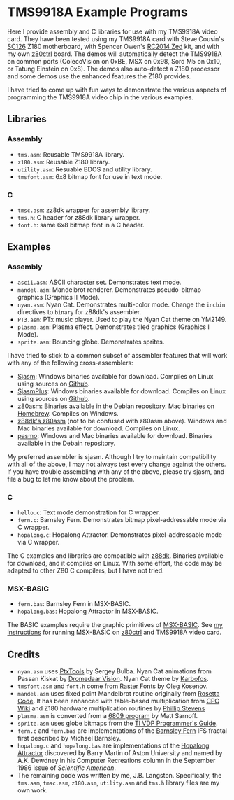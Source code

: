 # TMS9918A Example Programs

Here I provide assembly and C libraries for use with my TMS9918A video card. They have been tested using my TMS9918A card with Steve Cousin's [SC126](https://smallcomputercentral.wordpress.com/sc126-z180-motherboard-rc2014/) Z180 motherboard, with Spencer Owen's [RC2014 Zed](https://www.tindie.com/products/semachthemonkey/rc2014-zed-homebrew-z80-computer-kit/) kit, and with my own [z80ctrl](https://github.com/jblang/z80ctrl) board. The demos will automatically detect the TMS9918A on common ports (ColecoVision on 0xBE, MSX on 0x98, Sord M5 on 0x10, or Tatung Einstein on 0x8).  The demos also auto-detect a Z180 processor and some demos use the enhanced features the Z180 provides.

I have tried to come up with fun ways to demonstrate the various aspects of programming the TMS9918A video chip in the various examples.

## Libraries

### Assembly

- `tms.asm`: Reusable TMS9918A library.
- `z180.asm`: Reusable Z180 library.
- `utility.asm`: Resuable BDOS and utility library.
- `tmsfont.asm`: 6x8 bitmap font for use in text mode.

### C

- `tmsc.asm`: zz8dk wrapper for assembly library.
- `tms.h`: C header for z88dk library wrapper.
- `font.h`: same 6x8 bitmap font in a C header.

## Examples

### Assembly

- `ascii.asm`: ASCII character set. Demonstrates text mode.
- `mandel.asm`: Mandelbrot renderer. Demonstrates pseudo-bitmap graphics (Graphics II Mode).
- `nyan.asm`: Nyan Cat. Demonstrates multi-color mode. Change the `incbin` directives to `binary` for z88dk's assembler.
- `PT3.asm`: PTx music player. Used to play the Nyan Cat theme on YM2149.
- `plasma.asm`: Plasma effect. Demonstrates tiled graphics (Graphics I Mode).
- `sprite.asm`: Bouncing globe. Demonstrates sprites.

I have tried to stick to a common subset of assembler features that will work with any of the following cross-assemblers:

- [Sjasm](http://www.xl2s.tk/): Windows binaries available for download.  Compiles on Linux using sources on [Github](https://github.com/Konamiman/Sjasm).
- [SjasmPlus](https://sourceforge.net/projects/sjasmplus/):  Windows binaries available for download.  Compiles on Linux using sources on [Github](https://github.com/sjasmplus/sjasmplus).
- [z80asm](https://www.nongnu.org/z80asm/): Binaries available in the Debian repository. Mac binaries on [Homebrew](https://brew.sh/). Compiles on Windows.
- [z88dk's z80asm](https://github.com/z88dk/z88dk) (not to be confused with z80asm above). Windows and Mac binaries available for download. Compiles on Linux.
- [pasmo](http://pasmo.speccy.org/): Windows and Mac binaries available for download. Binaries available in the Debain repository.

My preferred assembler is sjasm. Although I try to maintain compatibility with all of the above, I may not always test every change against the others.  If you have trouble assembling with any of the above, please try sjasm, and file a bug to let me know about the problem.

### C

- `hello.c`: Text mode demonstration for C wrapper.
- `fern.c`: Barnsley Fern. Demonstrates bitmap pixel-addressable mode via C wrapper.
- `hopalong.c`: Hopalong Attractor. Demonstrates pixel-addressable mode via C wrapper.

The C examples and libraries are compatible with [z88dk](https://github.com/z88dk/z88dk). Binaries available for download, and it compiles on Linux. With some effort, the code may be adapted to other Z80 C compilers, but I have not tried.

### MSX-BASIC

- `fern.bas`: Barnsley Fern in MSX-BASIC. 
- `hopalong.bas`: Hopalong Attractor in MSX-BASIC.

The BASIC examples require the graphic primitives of [MSX-BASIC](https://en.wikipedia.org/wiki/MSX_BASIC).  See [my instructions](https://hackaday.io/project/158338-z80ctrl/log/157750-msx-basic-on-rc2014) for running MSX-BASIC on [z80ctrl](https://hackaday.io/project/158338-z80ctrl) and TMS9918A video card.

## Credits

- `nyan.asm` uses [PtxTools](https://bulba.untergrund.net/progr_e.htm) by Sergey Bulba. Nyan Cat animations from Passan Kiskat by [Dromedaar Vision](http://www.dromedaar.com/). Nyan Cat theme by [Karbofos](https://zxart.ee/eng/authors/k/karbofos/tognyanftro/qid:136394/).
- `tmsfont.asm` and `font.h` come from [Raster Fonts](https://github.com/idispatch/raster-fonts) by Oleg Kosenov.
- `mandel.asm` uses fixed point Mandelbrot routine originally from [Rosetta Code](https://rosettacode.org/wiki/Mandelbrot_set#Z80_Assembly).  It has been enhanced with table-based multiplication from [CPC Wiki](http://www.cpcwiki.eu/index.php/Programming:Integer_Multiplication#Fast_8bit_.2A_8bit_Unsigned_with_only_512_bytes_of_tables) and Z180 hardware multiplication routines by [Phillip Stevens](https://feilipu.me/)
- `plasma.asm` is converted from a [6809 program](https://github.com/74hc595/Ultim809/blob/master/code/user/plasma/plasma.asm) by Matt Sarnoff.
- `sprite.asm` uses globe bitmaps from the [TI VDP Programmer's Guide](http://map.grauw.nl/resources/video/ti-vdp-programmers-guide.pdf).
- `fern.c` and `fern.bas` are implementations of the [Barnsley Fern](https://en.wikipedia.org/wiki/Barnsley_fern) IFS fractal first described by Michael Barnsley.
- `hopalong.c` and `hopalong.bas` are implementations of the [Hopalong Attractor](https://brainwagon.org/2011/03/24/hopalong-from-dewdneys-armchair-universe/) discovered by Barry Martin of Aston University and named by A.K. Dewdney in his Computer Recreations column in the September 1986 issue of *Scientific American*.
- The remaining code was written by me, J.B. Langston.  Specifically, the `tms.asm`, `tmsc.asm`, `z180.asm`, `utility.asm` and `tms.h` library files are my own work.